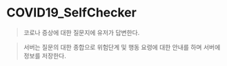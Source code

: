 # COVID19_SelfChecker

> 코로나 증상에 대한 질문지에 유저가 답변한다.

> 서버는 질문의 대한 종합으로 위험단계 및 행동 요령에 대한 안내를 하며 서버에 정보를 저장한다.
